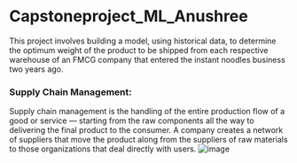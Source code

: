 # Capstoneproject_ML_Anushree
This project involves building a model, using historical data, to determine the optimum weight of the product to be shipped from each respective warehouse of an FMCG company that entered the instant noodles business two years ago.
### Supply Chain Management:
Supply chain management is the handling of the entire production flow of a good or service — starting from the raw components all the way to delivering the final product to the consumer. A company creates a network of suppliers  that move the product along from the suppliers of raw materials to those organizations that deal directly with users.
![image](https://github.com/anushree6749/capstoneproject_ML_Anushree/assets/138094071/09b0ac97-0388-4c54-8824-0ec8050f8906)
